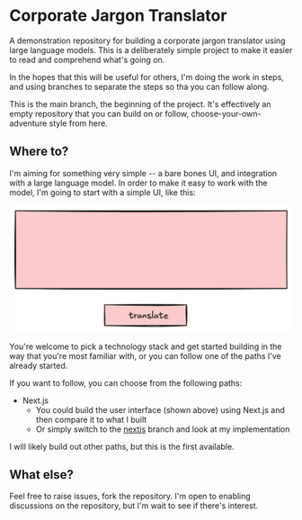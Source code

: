 # Corporate Jargon Translator

A demonstration repository for building a corporate jargon translator using large language models. This is a deliberately simple project to make it easier to read and comprehend what's going on.

In the hopes that this will be useful for others, I'm doing the work in steps, and using branches to separate the steps so tha you can follow along.

This is the main branch, the beginning of the project.  It's effectively an empty repository that you can build on or follow, choose-your-own-adventure style from here.

## Where to?

I'm aiming for something very simple -- a bare bones UI, and integration with a large language model. In order to make it easy to work with the model, I'm going to start with a simple UI, like this:

![UI Sketch](docs/ui-sketch.png)

You're welcome to pick a technology stack and get started building in the way that you're most familiar with, or you can follow one of the paths I've already started.

If you want to follow, you can choose from the following paths:

- Next.js
  - You could build the user interface (shown above) using Next.js and then compare it to what I built 
  - Or simply switch to the [nextjs](https://github.com/codiform/jargon-translator/tree/nextjs) branch and look at my implementation

I will likely build out other paths, but this is the first available.

## What else?
Feel free to raise issues, fork the repository. I'm open to enabling discussions on the repository, but I'm wait to see if there's interest.